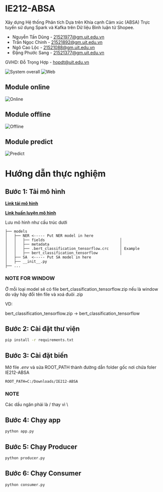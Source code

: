 # IE212-ABSA
Xây dựng Hệ thống Phân tích Dựa trên Khía cạnh Cảm xúc (ABSA) Trực tuyến sử dụng Spark và Kafka trên Dữ liệu Bình luận từ Shopee.

- Nguyễn Tấn Dũng   - 21521977@gm.uit.edu.vn
- Trần Ngọc Chinh   - 21521892@gm.uit.edu.vn
- Ngô Cao Lộc   - 21521088@gm.uit.edu.vn
- Đặng Phước Sang   - 21521377@gm.uit.edu.vn

GVHD: Đỗ Trọng Hợp - hopdt@uit.edu.vn

![System overall](./images/overall.png)
![Web](./images/web.png)

## Module online

![Online](./images/online.png)

## Module offline

![Offline](./images/offline.png)

## Module predict

![Predict](./images/predict.png)

# Hướng dẫn thực nghiệm

## Bước 1: Tải mô hình
[**Link tải mô hình**](https://drive.google.com/drive/folders/1ChxaZdyyBja2ygICWN3dBMssinhuXRWA?usp=sharing)

[**Link huấn luyện mô hình**](https://drive.google.com/drive/folders/1Tz8SNwyruvdWaKygMKpO2jXxR435Z8uQ?usp=sharing)

Lưu mô hình như cấu trúc dưới

```
├── models
│   ├── NER <----- Put NER model in here
│   │   ├── fields                                  │
│   │   ├── metadata                                │
│   │   ├── .bert_classification_tensorflow.crc     │ Example
│   │   ├── bert_classification_tensorflow          │
│   ├── SA  <----- Put SA model in here
│   ├── __init__.py
├── ...
```

### NOTE FOR WINDOW

Ở mỗi loại model sẽ có file bert_classification_tensorflow.zip nếu là window do vậy hãy đổi tên file và xoá đuôi .zip

VD:

bert_classification_tensorflow.zip -> bert_classification_tensorflow

## Bước 2: Cài đặt thư viện
```bash
pip install -r requirements.txt
```

## Bước 3: Cài đặt biến

Mở file *.env* và sửa ROOT_PATH thành đường dẫn folder gốc nơi chứa foler IE212-ABSA
```.env
ROOT_PATH=C:/Downloads/IE212-ABSA
```

### NOTE

Các dấu ngăn phải là / thay vì \

## Bước 4: Chạy app
```bash
python app.py
```

## Bước 5: Chạy Producer
```bash
python producer.py
```

## Bước 6: Chạy Consumer
```bash
python consumer.py
```
